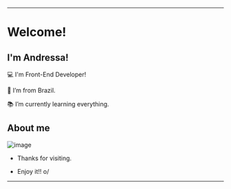 
----------------------------------------------------------------------------

# Welcome!

 

## I'm Andressa!

 

:computer: I'm Front-End Developer!

:house_with_garden: I’m from Brazil.

:books: I’m currently learning everything.


## About me

![image]({https://img.shields.io/badge/HTML5-E34F26?style=for-the-badge&logo=html5&logoColor=white})

- Thanks for visiting.

- Enjoy it!! o/

----------------------------------------------------------------------------------
